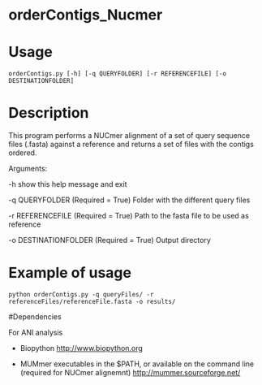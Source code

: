 # orderContigs_Nucmer

# Usage 

`orderContigs.py [-h] [-q QUERYFOLDER] [-r REFERENCEFILE] [-o DESTINATIONFOLDER]`

# Description 

This program performs a NUCmer alignment of a set of query sequence files (.fasta) against a reference and returns a set of files with the contigs ordered. 

Arguments:
 
  -h show this help message and exit

  -q QUERYFOLDER (Required = True)
  			Folder with the different query files

  -r REFERENCEFILE (Required = True)
  			Path to the fasta file to be used as reference

  -o DESTINATIONFOLDER (Required = True)
  			Output directory
  

# Example of usage


`python orderContigs.py -q queryFiles/ -r referenceFiles/referenceFile.fasta -o results/`


#Dependencies

For ANI analysis

* Biopython http://www.biopython.org

* MUMmer executables in the $PATH, or available on the command line (required for NUCmer alignemnt) http://mummer.sourceforge.net/
